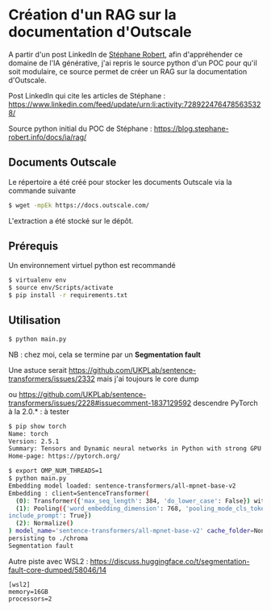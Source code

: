 # Création d'un RAG sur la documentation d'Outscale

A partir d'un post LinkedIn de [Stéphane Robert](https://www.linkedin.com/in/stephanerobert1/), afin d'appréhender ce domaine de l'IA générative, j'ai repris le source python d'un POC pour qu'il soit modulaire, ce source permet de créer un RAG sur la documentation d'Outscale.

Post LinkedIn qui cite les articles de Stéphane : https://www.linkedin.com/feed/update/urn:li:activity:7289224764785635328/

Source python initial du POC de Stéphane : https://blog.stephane-robert.info/docs/ia/rag/

## Documents Outscale

Le répertoire a été créé pour stocker les documents Outscale via la commande suivante

```bash
$ wget -mpEk https://docs.outscale.com/
```

L'extraction a été stocké sur le dépôt.

## Prérequis

Un environnement virtuel python est recommandé

```bash
$ virtualenv env
$ source env/Scripts/activate
$ pip install -r requirements.txt
```

## Utilisation

```bash
$ python main.py
```

NB : chez moi, cela se termine par un **Segmentation fault** 

Une astuce serait https://github.com/UKPLab/sentence-transformers/issues/2332 mais j'ai toujours le core dump

ou https://github.com/UKPLab/sentence-transformers/issues/2228#issuecomment-1837129592 descendre PyTorch à la 2.0.* : à tester

```bash
$ pip show torch
Name: torch
Version: 2.5.1
Summary: Tensors and Dynamic neural networks in Python with strong GPU acceleration
Home-page: https://pytorch.org/
```

```bash
$ export OMP_NUM_THREADS=1
$ python main.py
Embedding model loaded: sentence-transformers/all-mpnet-base-v2
Embedding : client=SentenceTransformer(
  (0): Transformer({'max_seq_length': 384, 'do_lower_case': False}) with Transformer model: MPNetModel
  (1): Pooling({'word_embedding_dimension': 768, 'pooling_mode_cls_token': False, 'pooling_mode_mean_tokens': True, 'pooling_mode_max_tokens': False, 'pooling_mode_mean_sqrt_len_tokens': False, 'pooling_mode_weightedmean_tokens': False, 'pooling_mode_lasttoken': False, '
include_prompt': True})
  (2): Normalize()
) model_name='sentence-transformers/all-mpnet-base-v2' cache_folder=None model_kwargs={} encode_kwargs={} multi_process=False show_progress=False
persisting to ./chroma
Segmentation fault
```

Autre piste avec WSL2 : https://discuss.huggingface.co/t/segmentation-fault-core-dumped/58046/14 

```
[wsl2]
memory=16GB 
processors=2
```
